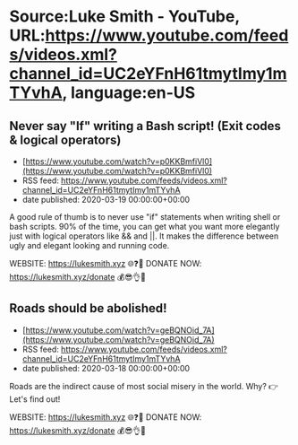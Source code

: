# Source:Luke Smith - YouTube, URL:https://www.youtube.com/feeds/videos.xml?channel_id=UC2eYFnH61tmytImy1mTYvhA, language:en-US

## Never say "If" writing a Bash script! (Exit codes & logical operators)
 - [https://www.youtube.com/watch?v=p0KKBmfiVl0](https://www.youtube.com/watch?v=p0KKBmfiVl0)
 - RSS feed: https://www.youtube.com/feeds/videos.xml?channel_id=UC2eYFnH61tmytImy1mTYvhA
 - date published: 2020-03-19 00:00:00+00:00

A good rule of thumb is to never use "if" statements when writing shell or bash scripts. 90% of the time, you can get what you want more elegantly just with logical operators like && and ||. It makes the difference between ugly and elegant looking and running code.

WEBSITE: https://lukesmith.xyz 🌐❓🔎
DONATE NOW: https://lukesmith.xyz/donate 💰😎👌💯

## Roads should be abolished!
 - [https://www.youtube.com/watch?v=geBQNOid_7A](https://www.youtube.com/watch?v=geBQNOid_7A)
 - RSS feed: https://www.youtube.com/feeds/videos.xml?channel_id=UC2eYFnH61tmytImy1mTYvhA
 - date published: 2020-03-18 00:00:00+00:00

Roads are the indirect cause of most social misery in the world. Why? 👉 Let's find out!

WEBSITE: https://lukesmith.xyz 🌐❓🔎
DONATE NOW: https://lukesmith.xyz/donate 💰😎👌💯

